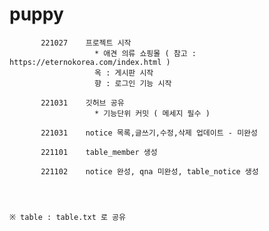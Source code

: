# puppy
           221027    프로젝트 시작
                       * 애견 의류 쇼핑몰 ( 참고 : https://eternokorea.com/index.html )
                       옥 : 게시판 시작
                       향 : 로그인 기능 시작 

           221031    깃허브 공유
                       * 기능단위 커밋 ( 메세지 필수 )
           
           221031    notice 목록,글쓰기,수정,삭제 업데이트 - 미완성
           
           221101    table_member 생성
           
           221102    notice 완성, qna 미완성, table_notice 생성
            
            
            
                                                                                ※ table : table.txt 로 공유
            
            
            
            
            
            
            

